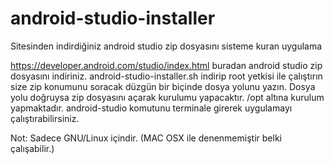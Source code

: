 # android-studio-installer
Sitesinden indirdiğiniz android studio zip dosyasını sisteme kuran uygulama

https://developer.android.com/studio/index.html buradan android studio zip dosyasını indiriniz.
android-studio-installer.sh indirip root yetkisi ile çalıştırın size zip konumunu soracak düzgün bir biçinde dosya yolunu yazın. Dosya yolu doğruysa zip dosyasını açarak kurulumu yapacaktır.
/opt altına kurulum yapmaktadır. android-studio komutunu terminale girerek uygulamayı çalıştırabilirsiniz.

Not: Sadece GNU/Linux içindir. (MAC OSX ile denenmemiştir belki çalışabilir.)
